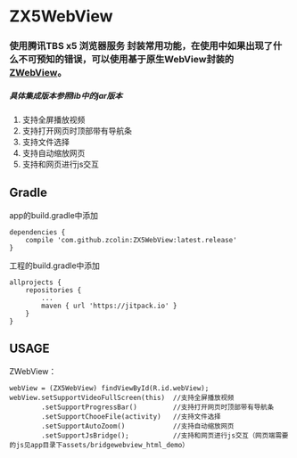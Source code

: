 # ZX5WebView
### 使用腾讯TBS x5 浏览器服务 封装常用功能，在使用中如果出现了什么不可预知的错误，可以使用基于原生WebView封装的[ZWebView](https://github.com/zcolin/ZX5WebView)。
##### 具体集成版本参照lib中的jar版本

1. 支持全屏播放视频
1. 支持打开网页时顶部带有导航条
1. 支持文件选择
1. 支持自动缩放网页
1. 支持和网页进行js交互


## Gradle
app的build.gradle中添加
```
dependencies {
    compile 'com.github.zcolin:ZX5WebView:latest.release'
}
```
工程的build.gradle中添加
```
allprojects {
	repositories {
		...
		maven { url 'https://jitpack.io' }
	}
}
```

## USAGE

ZWebView：
```
webView = (ZX5WebView) findViewById(R.id.webView);
webView.setSupportVideoFullScreen(this)  //支持全屏播放视频
        .setSupportProgressBar()         //支持打开网页时顶部带有导航条
        .setSupportChooeFile(activity)   //支持文件选择
        .setSupportAutoZoom()            //支持自动缩放网页
        .setSupportJsBridge();           //支持和网页进行js交互（网页端需要的js见app目录下assets/bridgewebview_html_demo）
```
